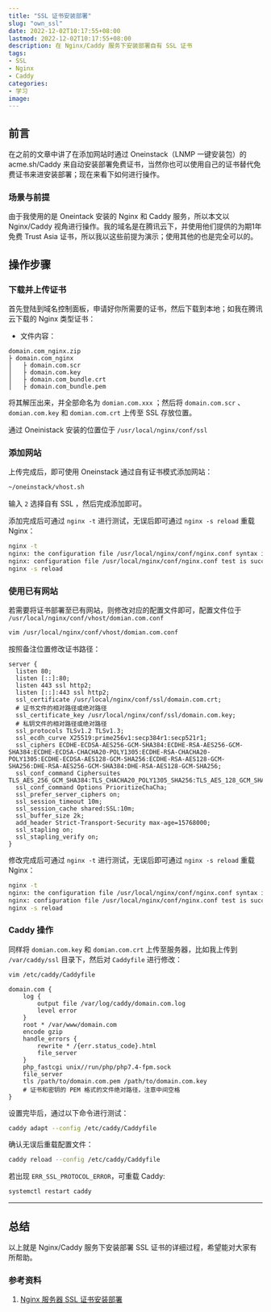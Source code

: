 ```yaml
---
title: "SSL 证书安装部署"
slug: "own_ssl"
date: 2022-12-02T10:17:55+08:00
lastmod: 2022-12-02T10:17:55+08:00
description: 在 Nginx/Caddy 服务下安装部署自有 SSL 证书
tags:
- SSL
- Nginx
- Caddy
categories:
- 学习
image: 
---
```


## 前言

在之前的文章中讲了在添加网站时通过 Oneinstack（LNMP 一键安装包）的 acme.sh/Caddy 来自动安装部署免费证书，当然你也可以使用自己的证书替代免费证书来进安装部署；现在来看下如何进行操作。

### 场景与前提

由于我使用的是 Oneintack 安装的 Nginx 和 Caddy 服务，所以本文以 Nginx/Caddy 视角进行操作。我的域名是在腾讯云下，并使用他们提供的为期1年免费 Trust Asia 证书，所以我以这些前提为演示；使用其他的也是完全可以的。

<!--more-->

## 操作步骤

### 下载并上传证书

首先登陆到域名控制面板，申请好你所需要的证书，然后下载到本地；如我在腾讯云下载的 Nginx 类型证书：

- 文件内容：

 ```
domain.com_nginx.zip
├ domain.com_nginx
│   ├ domain.com.scr
│   ├ domain.com.key
│   ├ domain.com_bundle.crt
│   ├ domain.com_bundle.pem
```

将其解压出来，并全部命名为 `domian.com.xxx` ；然后将 `domain.com.scr` 、`domian.com.key` 和 `domian.com.crt` 上传至 SSL 存放位置。

通过 Oneinistack 安装的位置位于 `/usr/local/nginx/conf/ssl`

### 添加网站

上传完成后，即可使用 Oneinstack 通过自有证书模式添加网站：

```bash
~/oneinstack/vhost.sh
```

输入 `2` 选择自有 SSL ，然后完成添加即可。

添加完成后可通过 `nginx -t` 进行测试，无误后即可通过 `nginx -s reload` 重载 Nginx：

```bash
nginx -t
nginx: the configuration file /usr/local/nginx/conf/nginx.conf syntax is ok
nginx: configuration file /usr/local/nginx/conf/nginx.conf test is successful
nginx -s reload
```

### 使用已有网站

若需要将证书部署至已有网站，则修改对应的配置文件即可，配置文件位于 `/usr/local/nginx/conf/vhost/domian.com.conf`

```bash
vim /usr/local/nginx/conf/vhost/domian.com.conf
```

按照备注位置修改证书路径：

```nginx
server {
  listen 80;
  listen [::]:80;
  listen 443 ssl http2;
  listen [::]:443 ssl http2;
  ssl_certificate /usr/local/nginx/conf/ssl/domain.com.crt;
  # 证书文件的相对路径或绝对路径
  ssl_certificate_key /usr/local/nginx/conf/ssl/domain.com.key;
  # 私钥文件的相对路径或绝对路径
  ssl_protocols TLSv1.2 TLSv1.3;
  ssl_ecdh_curve X25519:prime256v1:secp384r1:secp521r1;
  ssl_ciphers ECDHE-ECDSA-AES256-GCM-SHA384:ECDHE-RSA-AES256-GCM-SHA384:ECDHE-ECDSA-CHACHA20-POLY1305:ECDHE-RSA-CHACHA20-POLY1305:ECDHE-ECDSA-AES128-GCM-SHA256:ECDHE-RSA-AES128-GCM-SHA256:DHE-RSA-AES256-GCM-SHA384:DHE-RSA-AES128-GCM-SHA256;
  ssl_conf_command Ciphersuites TLS_AES_256_GCM_SHA384:TLS_CHACHA20_POLY1305_SHA256:TLS_AES_128_GCM_SHA256;
  ssl_conf_command Options PrioritizeChaCha;
  ssl_prefer_server_ciphers on;
  ssl_session_timeout 10m;
  ssl_session_cache shared:SSL:10m;
  ssl_buffer_size 2k;
  add_header Strict-Transport-Security max-age=15768000;
  ssl_stapling on;
  ssl_stapling_verify on;
}
```

修改完成后可通过 `nginx -t` 进行测试，无误后即可通过 `nginx -s reload` 重载 Nginx：

```bash
nginx -t
nginx: the configuration file /usr/local/nginx/conf/nginx.conf syntax is ok
nginx: configuration file /usr/local/nginx/conf/nginx.conf test is successful
nginx -s reload
```

### Caddy 操作

同样将 `domian.com.key` 和 `domian.com.crt` 上传至服务器，比如我上传到 `/var/caddy/ssl` 目录下，然后对 `Caddyfile` 进行修改：

```bash
vim /etc/caddy/Caddyfile
```

```caddyfile
domain.com {
    log {
        output file /var/log/caddy/domain.com.log
        level error
    }
    root * /var/www/domain.com
    encode gzip
    handle_errors {
        rewrite * /{err.status_code}.html
        file_server
    }
    php_fastcgi unix//run/php/php7.4-fpm.sock
    file_server
    tls /path/to/domain.com.pem /path/to/domain.com.key
    # 证书和密钥的 PEM 格式的文件绝对路径，注意中间空格
}
```

设置完毕后，通过以下命令进行测试：

```bash
caddy adapt --config /etc/caddy/Caddyfile
```

确认无误后重载配置文件：

```bash
caddy reload --config /etc/caddy/Caddyfile
```

若出现 `ERR_SSL_PROTOCOL_ERROR`，可重载 Caddy:

```bash
systemctl restart caddy
```

---

## 总结

以上就是 Nginx/Caddy 服务下安装部署 SSL 证书的详细过程，希望能对大家有所帮助。

### 参考资料

1. [Nginx 服务器 SSL 证书安装部署](https://cloud.tencent.com/document/product/400/35244)
